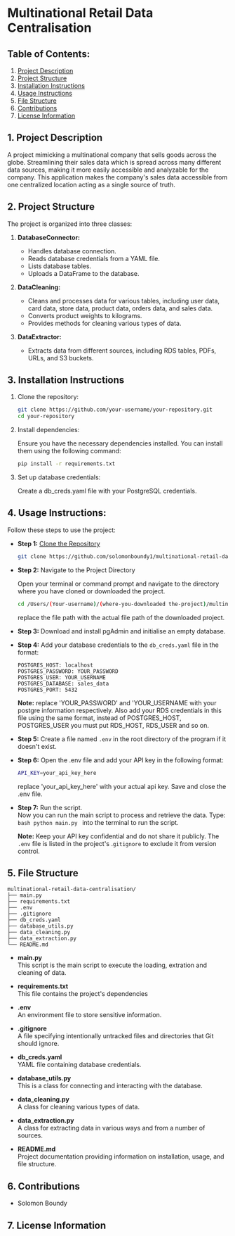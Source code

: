 # Multinational Retail Data Centralisation

## Table of Contents:

1. [Project Description](#1-project-description)
1. [Project Structure](#2-project-structure)
1. [Installation Instructions](#3-installation-instructions)
1. [Usage Instructions](#4-usage-instructions)
1. [File Structure](#5-file-structure)
1. [Contributions](#6-contributions)
1. [License Information](#7-license-information)

## 1. Project Description

A project mimicking a multinational company that sells goods across the globe. Streamlining their sales data which is spread across many different data sources, making it more easily accessible and analyzable for the company. This application makes the company's sales data accessible from one centralized location acting as a single source of truth.

## 2. Project Structure

The project is organized into three classes:

1. **DatabaseConnector:**

   - Handles database connection.
   - Reads database credentials from a YAML file.
   - Lists database tables.
   - Uploads a DataFrame to the database.

2. **DataCleaning:**

   - Cleans and processes data for various tables, including user data, card data, store data, product data, orders data, and sales data.
   - Converts product weights to kilograms.
   - Provides methods for cleaning various types of data.

3. **DataExtractor:**
   - Extracts data from different sources, including RDS tables, PDFs, URLs, and S3 buckets.

## 3. Installation Instructions

1. Clone the repository:

   ```bash
   git clone https://github.com/your-username/your-repository.git
   cd your-repository

   ```

1. Install dependencies:

   Ensure you have the necessary dependencies installed. You can install them using the following command:

   ```bash
   pip install -r requirements.txt

   ```

1. Set up database credentials:

   Create a db_creds.yaml file with your PostgreSQL credentials.

## 4. Usage Instructions:

Follow these steps to use the project:

- **Step 1:** [Clone the Repository](https://github.com/solomonboundy1/multinational-retail-data-centralisation.git)

  ```bash
  git clone https://github.com/solomonboundy1/multinational-retail-data-centralisation.git
  ```

- **Step 2:** Navigate to the Project Directory

  Open your terminal or command prompt and navigate to the directory where you have cloned or downloaded the project.

  ```bash
  cd /Users/(Your-username)/(where-you-downloaded the-project)/multinational-retail-data-centralisation
  ```

  replace the file path with the actual file path of the downloaded project.

- **Step 3:** Download and install pgAdmin and initialise an empty database.

- **Step 4:** Add your database credentials to the `db_creds.yaml` file in the format:

  ```
  POSTGRES_HOST: localhost
  POSTGRES_PASSWORD: YOUR_PASSWORD
  POSTGRES_USER: YOUR_USERNAME
  POSTGRES_DATABASE: sales_data
  POSTGRES_PORT: 5432
  ```

  **Note:** replace 'YOUR_PASSWORD' and 'YOUR_USERNAME with your postgre information respectively. Also add your RDS credentials in this file using the same format, instead of POSTGRES_HOST, POSTGRES_USER you must put RDS_HOST, RDS_USER and so on.

- **Step 5:** Create a file named `.env` in the root directory of the program if it doesn't exist.

- **Step 6:** Open the .env file and add your API key in the following format:

  ```bash
  API_KEY=your_api_key_here
  ```

  replace 'your_api_key_here' with your actual api key.
  Save and close the .env file.

- **Step 7:** Run the script.
  <br>Now you can run the main script to process and retrieve the data. Type:
  `bash
python main.py
`
  into the terminal to run the script.

  **Note:** Keep your API key confidential and do not share it publicly. The `.env` file is listed in the project's .`gitignore` to exclude it from version control.

## 5. File Structure

    multinational-retail-data-centralisation/
    ├── main.py
    ├── requirements.txt
    ├── .env
    ├── .gitignore
    ├── db_creds.yaml
    ├── database_utils.py
    ├── data_cleaning.py
    ├── data_extraction.py
    └── README.md

- **main.py**
  <br> This script is the main script to execute the loading, extration and cleaning of data.

- **requirements.txt** <br> This file contains the project's dependencies

- **.env** <br> An environment file to store sensitive information.

- **.gitignore** <br> A file specifying intentionally untracked files and directories that Git should ignore.

- **db_creds.yaml** <br>YAML file containing database credentials.

- **database_utils.py**<br> This is a class for connecting and interacting with the database.

- **data_cleaning.py** <br> A class for cleaning various types of data.

- **data_extraction.py** <br> A class for extracting data in various ways and from a number of sources.

- **README.md** <br>Project documentation providing information on installation, usage, and file structure.

## 6. Contributions

- Solomon Boundy

## 7. License Information
